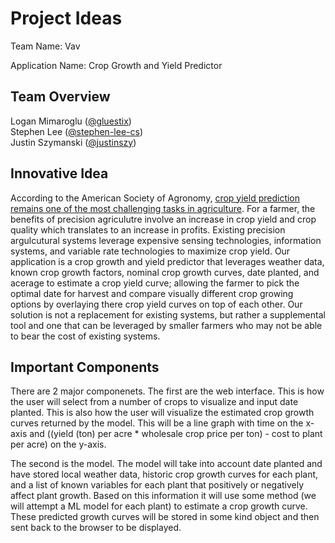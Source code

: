 # Project Ideas

Team Name: Vav

Application Name: Crop Growth and Yield Predictor

## Team Overview

Logan Mimaroglu ([@gluestix](https://github.com/gluestix)) \
Stephen Lee ([@stephen-lee-cs](https://github.com/stephen-lee-cs)) \
Justin Szymanski ([@justinszy](https://github.com/justinszy))

## Innovative Idea

According to the American Society of Agronomy, [crop yield prediction remains one of the most challenging tasks in agriculture](https://www.mdpi.com/journal/agronomy/special_issues/cropprediction_precisionagriculture#:~:text=Crop%20yield%20prediction%20is%20one,%2C%20environmental%2C%20and%20crop%20parameters.). For a farmer, the benefits of precision agriculutre involve an increase in crop yield and crop quality which translates to an increase in profits. Existing precision argulcutural systems leverage expensive sensing technologies, information systems, and variable rate technologies to maximize crop yield. Our application is a crop growth and yield predictor that leverages weather data, known crop growth factors, nominal crop growth curves, date planted, and acerage to estimate a crop yield curve; allowing the farmer to pick the optimal date for harvest and compare visually different crop growing options by overlaying there crop yield curves on top of each other. Our solution is not a replacement for existing systems, but rather a supplemental tool and one that can be leveraged by smaller farmers who may not be able to bear the cost of existing systems.

## Important Components

There are 2 major componenets. The first are the web interface. This is how the user will select from a number of crops to visualize and input date planted. This is also how the user will visualize the estimated crop growth curves returned by the model. This will be a line graph with time on the x-axis and ((yield (ton) per acre * wholesale crop price per ton) - cost to plant per acre) on the y-axis.

The second is the model. The model will take into account date planted and have stored local weather data, historic crop growth curves for each plant, and a list of known variables for each plant that positively or negatively affect plant growth. Based on this information it will use some method (we will attempt a ML model for each plant) to estimate a crop growth curve. These predicted growth curves will be stored in some kind object and then sent back to the browser to be displayed.
